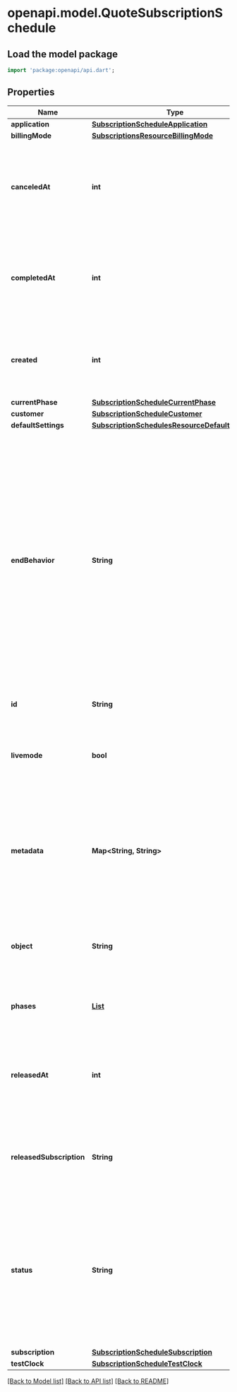 # openapi.model.QuoteSubscriptionSchedule

## Load the model package
```dart
import 'package:openapi/api.dart';
```

## Properties
Name | Type | Description | Notes
------------ | ------------- | ------------- | -------------
**application** | [**SubscriptionScheduleApplication**](SubscriptionScheduleApplication.md) |  | [optional] 
**billingMode** | [**SubscriptionsResourceBillingMode**](SubscriptionsResourceBillingMode.md) |  | 
**canceledAt** | **int** | Time at which the subscription schedule was canceled. Measured in seconds since the Unix epoch. | [optional] 
**completedAt** | **int** | Time at which the subscription schedule was completed. Measured in seconds since the Unix epoch. | [optional] 
**created** | **int** | Time at which the object was created. Measured in seconds since the Unix epoch. | 
**currentPhase** | [**SubscriptionScheduleCurrentPhase**](SubscriptionScheduleCurrentPhase.md) |  | [optional] 
**customer** | [**SubscriptionScheduleCustomer**](SubscriptionScheduleCustomer.md) |  | 
**defaultSettings** | [**SubscriptionSchedulesResourceDefaultSettings**](SubscriptionSchedulesResourceDefaultSettings.md) |  | 
**endBehavior** | **String** | Behavior of the subscription schedule and underlying subscription when it ends. Possible values are `release` or `cancel` with the default being `release`. `release` will end the subscription schedule and keep the underlying subscription running. `cancel` will end the subscription schedule and cancel the underlying subscription. | 
**id** | **String** | Unique identifier for the object. | 
**livemode** | **bool** | Has the value `true` if the object exists in live mode or the value `false` if the object exists in test mode. | 
**metadata** | **Map<String, String>** | Set of [key-value pairs](https://stripe.com/docs/api/metadata) that you can attach to an object. This can be useful for storing additional information about the object in a structured format. | [optional] [default to const {}]
**object** | **String** | String representing the object's type. Objects of the same type share the same value. | 
**phases** | [**List<SubscriptionSchedulePhaseConfiguration>**](SubscriptionSchedulePhaseConfiguration.md) | Configuration for the subscription schedule's phases. | [default to const []]
**releasedAt** | **int** | Time at which the subscription schedule was released. Measured in seconds since the Unix epoch. | [optional] 
**releasedSubscription** | **String** | ID of the subscription once managed by the subscription schedule (if it is released). | [optional] 
**status** | **String** | The present status of the subscription schedule. Possible values are `not_started`, `active`, `completed`, `released`, and `canceled`. You can read more about the different states in our [behavior guide](https://stripe.com/docs/billing/subscriptions/subscription-schedules). | 
**subscription** | [**SubscriptionScheduleSubscription**](SubscriptionScheduleSubscription.md) |  | [optional] 
**testClock** | [**SubscriptionScheduleTestClock**](SubscriptionScheduleTestClock.md) |  | [optional] 

[[Back to Model list]](../README.md#documentation-for-models) [[Back to API list]](../README.md#documentation-for-api-endpoints) [[Back to README]](../README.md)



